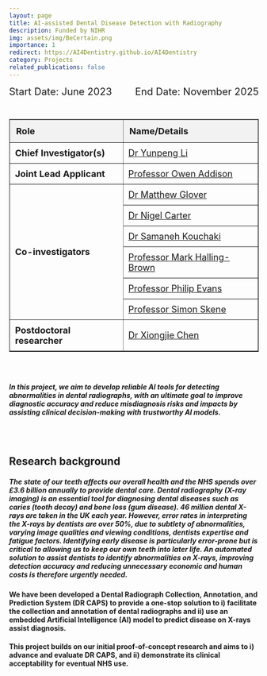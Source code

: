 ```yaml
---
layout: page
title: AI-assisted Dental Disease Detection with Radiography
description: Funded by NIHR
img: assets/img/BeCertain.png
importance: 1
redirect: https://AI4Dentistry.github.io/AI4Dentistry
category: Projects
related_publications: false
---
```


<div class="container" style="display: flex; justify-content: space-between; width: 100%;">
    <div style="font-size: 20px;">Start Date: June 2023</div>
    <div style="font-size: 20px;">End Date: November 2025</div>
</div>

<div class="clearfix" style="width: 100%; padding-bottom: 25px"></div>

<table border="1" cellspacing="0" cellpadding="8" style="font-size: 18px; border-collapse: collapse; width: 100%;">
  <tr style="background-color: #f2f2f2;">
    <th style="text-align: left; padding: 12px; font-weight: bold;">Role</th>
    <th style="text-align: left; padding: 12px; font-weight: bold;">Name/Details</th>
  </tr>
  <tr>
    <td style="padding: 10px; font-weight: bold;">Chief Investigator(s)</td>
    <td style="padding: 10px;"> <a href="https://yunpengli.ac" target="_blank">Dr Yunpeng Li</a></td>
  </tr>
  <tr>
    <td style="padding: 10px; font-weight: bold;">Joint Lead Applicant</td>
    <td style="padding: 10px;"> <a href="https://www.kcl.ac.uk/people/owen-addison" target="_blank">Professor Owen Addison</a></td>
  </tr>
  <tr>
    <td rowspan="6" style="padding: 10px; font-weight: bold;">Co-investigators</td>
    <td style="padding: 10px;"><a href="https://www.surrey.ac.uk/people/matthew-glover" target="_blank">Dr Matthew Glover </a></td>
  </tr>
  <tr>
    <td style="padding: 10px;"> <a href="https://www.dentalhealth.org/dr-nigel-carter" target="_blank">Dr Nigel Carter </a></td>
  </tr>
  <tr>
    <td style="padding: 10px;"> <a href="https://www.surrey.ac.uk/people/samaneh-kouchaki" target="_blank">Dr Samaneh Kouchaki</a></td>
  </tr>
  <tr>
    <td style="padding: 10px;"> <a href="https://uk.linkedin.com/in/mark-halling-brown-92bbb611" target="_blank">Professor Mark Halling-Brown</a></td>
  </tr>
  <tr>
    <td style="padding: 10px;"> <a href="https://www.surrey.ac.uk/people/philip-evans" target="_blank">Professor Philip Evans</a></td>
  </tr>
  <tr>
    <td style="padding: 10px;"> <a href="https://www.surrey.ac.uk/people/simon-skene" target="_blank">Professor Simon Skene </a></td>
  </tr>
  <tr>
    <td style="padding: 10px; font-weight: bold;">Postdoctoral researcher</td>
    <td style="padding: 10px;"> <a href="https://xiongjiechen.com" target="_blank">Dr Xiongjie Chen</a></td>
  </tr>
</table>

<div class="clearfix" style="width: 100%; padding-bottom: 25px"></div>

##### In this project, we aim to develop reliable AI tools for detecting abnormalities in dental radiographs, with an ultimate goal to improve diagnostic accuracy and reduce misdiagnosis risks and impacts by assisting clinical decision-making with trustworthy AI models.

<div class="clearfix" style="width: 100%; padding-bottom: 25px"></div>

## **Research background**

##### The state of our teeth affects our overall health and the NHS spends over **£3.6 billion** annually to provide dental care. Dental radiography (X-ray imaging) is an essential tool for diagnosing dental diseases such as caries (tooth decay) and bone loss (gum disease). **46 million** dental X-rays are taken in the UK each year. However, error rates in interpreting the X-rays by dentists are over 50%, due to subtlety of abnormalities, varying image qualities and viewing conditions, dentists expertise and fatigue factors. Identifying early disease is particularly error-prone but is critical to allowing us to keep our own teeth into later life. An automated solution to assist dentists to identify abnormalities on X-rays, improving detection accuracy and reducing unnecessary economic and human costs is therefore urgently needed.

#### We have been developed a Dental Radiograph Collection, Annotation, and Prediction System (DR CAPS) to provide a one-stop solution to i) facilitate the collection and annotation of dental radiographs and ii) use an embedded Artificial Intelligence (AI) model to predict disease on X-rays assist diagnosis. 

#### This project builds on our initial proof-of-concept research and aims to i) advance and evaluate DR CAPS, and ii) demonstrate its clinical acceptability for eventual NHS use. 

